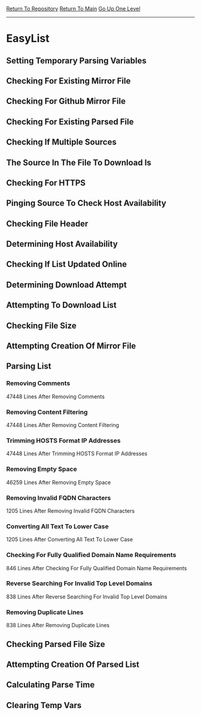 [Return To Repository](https://github.com/deathbybandaid/piholeparser/)
[Return To Main](https://github.com/deathbybandaid/piholeparser/blob/master/RecentRunLogs/Mainlog.md)
[Go Up One Level](https://github.com/deathbybandaid/piholeparser/blob/master/RecentRunLogs/TopLevelScripts/30-Processing-External-Blacklists.md)
____________________________________
# EasyList
## Setting Temporary Parsing Variables
## Checking For Existing Mirror File
## Checking For Github Mirror File
## Checking For Existing Parsed File
## Checking If Multiple Sources
## The Source In The File To Download Is
## Checking For HTTPS
## Pinging Source To Check Host Availability
## Checking File Header
## Determining Host Availability
## Checking If List Updated Online
## Determining Download Attempt
## Attempting To Download List
## Checking File Size
## Attempting Creation Of Mirror File
## Parsing List
### Removing Comments
47448 Lines After Removing Comments
### Removing Content Filtering
47448 Lines After Removing Content Filtering
### Trimming HOSTS Format IP Addresses
47448 Lines After Trimming HOSTS Format IP Addresses
### Removing Empty Space
46259 Lines After Removing Empty Space
### Removing Invalid FQDN Characters
1205 Lines After Removing Invalid FQDN Characters
### Converting All Text To Lower Case
1205 Lines After Converting All Text To Lower Case
### Checking For Fully Qualified Domain Name Requirements
846 Lines After Checking For Fully Qualified Domain Name Requirements
### Reverse Searching For Invalid Top Level Domains
838 Lines After Reverse Searching For Invalid Top Level Domains
### Removing Duplicate Lines
838 Lines After Removing Duplicate Lines
## Checking Parsed File Size
## Attempting Creation Of Parsed List
## Calculating Parse Time
## Clearing Temp Vars
